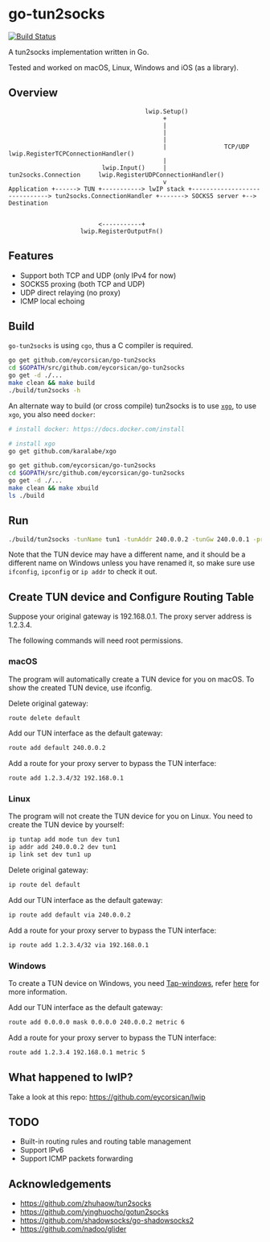# go-tun2socks

[![Build Status](https://travis-ci.com/eycorsican/go-tun2socks.svg?branch=master)](https://travis-ci.com/eycorsican/go-tun2socks)

A tun2socks implementation written in Go.

Tested and worked on macOS, Linux, Windows and iOS (as a library).

## Overview

```
                                      lwip.Setup()
                                           +
                                           |
                                           |
                                           |
                                           |                TCP/UDP             lwip.RegisterTCPConnectionHandler()
                                           |
                          lwip.Input()     |           tun2socks.Connection     lwip.RegisterUDPConnectionHandler()
                                           v
Application +------> TUN +-----------> lwIP stack +------------------------------> tun2socks.ConnectionHandler +-------> SOCKS5 server +--> Destination


                         <-----------+
                    lwip.RegisterOutputFn()

```

## Features

- Support both TCP and UDP (only IPv4 for now)
- SOCKS5 proxing (both TCP and UDP)
- UDP direct relaying (no proxy)
- ICMP local echoing

## Build

`go-tun2socks` is using `cgo`, thus a C compiler is required.

```sh
go get github.com/eycorsican/go-tun2socks
cd $GOPATH/src/github.com/eycorsican/go-tun2socks
go get -d ./...
make clean && make build
./build/tun2socks -h
```

An alternate way to build (or cross compile) tun2socks is to use [`xgo`](https://github.com/karalabe/xgo), to use `xgo`, you also need `docker`:

```sh
# install docker: https://docs.docker.com/install

# install xgo
go get github.com/karalabe/xgo

go get github.com/eycorsican/go-tun2socks
cd $GOPATH/src/github.com/eycorsican/go-tun2socks
go get -d ./...
make clean && make xbuild
ls ./build
```

## Run

```sh
./build/tun2socks -tunName tun1 -tunAddr 240.0.0.2 -tunGw 240.0.0.1 -proxyType socks -proxyServer 1.2.3.4:1086
```

Note that the TUN device may have a different name, and it should be a different name on Windows unless you have renamed it, so make sure use `ifconfig`, `ipconfig` or `ip addr` to check it out.

## Create TUN device and Configure Routing Table

Suppose your original gateway is 192.168.0.1. The proxy server address is 1.2.3.4.

The following commands will need root permissions.

### macOS

The program will automatically create a TUN device for you on macOS. To show the created TUN device, use ifconfig.

Delete original gateway:

```sh
route delete default
```

Add our TUN interface as the default gateway:

```sh
route add default 240.0.0.2
```

Add a route for your proxy server to bypass the TUN interface:

```sh
route add 1.2.3.4/32 192.168.0.1
```

### Linux

The program will not create the TUN device for you on Linux. You need to create the TUN device by yourself:

```sh
ip tuntap add mode tun dev tun1
ip addr add 240.0.0.2 dev tun1
ip link set dev tun1 up
```

Delete original gateway:

```sh
ip route del default
```

Add our TUN interface as the default gateway:

```sh
ip route add default via 240.0.0.2
```

Add a route for your proxy server to bypass the TUN interface:

```sh
ip route add 1.2.3.4/32 via 192.168.0.1
```

### Windows

To create a TUN device on Windows, you need [Tap-windows](https://openvpn.net/index.php/download/community-downloads.html), refer [here](https://code.google.com/archive/p/badvpn/wikis/tun2socks.wiki) for more information.

Add our TUN interface as the default gateway:

```sh
route add 0.0.0.0 mask 0.0.0.0 240.0.0.2 metric 6
```

Add a route for your proxy server to bypass the TUN interface:

```sh
route add 1.2.3.4 192.168.0.1 metric 5
```

## What happened to lwIP?

Take a look at this repo: https://github.com/eycorsican/lwip

## TODO
- Built-in routing rules and routing table management
- Support IPv6
- Support ICMP packets forwarding

## Acknowledgements
- https://github.com/zhuhaow/tun2socks
- https://github.com/yinghuocho/gotun2socks
- https://github.com/shadowsocks/go-shadowsocks2
- https://github.com/nadoo/glider
